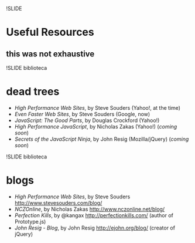 !SLIDE

# Useful Resources

## this was not exhaustive

!SLIDE biblioteca

# dead trees

* _High Performance Web Sites_, by Steve Souders (Yahoo!, at the time)
* _Even Faster Web Sites_, by Steve Souders (Google, now)
* _JavaScript: The Good Parts_, by Douglas Crockford (Yahoo!)
* _High Performance JavaScript_, by Nicholas Zakas (Yahoo!) (_coming soon_)
* _Secrets of the JavaScript Ninja_, by John Resig (Mozilla/jQuery) (_coming soon_)

!SLIDE biblioteca

# blogs

* _High Performance Web Sites_, by Steve Souders <http://www.stevesouders.com/blog/>
* _NCZOnline_, by Nicholas Zakas <http://www.nczonline.net/blog/>
* _Perfection Kills_, by @kangax <http://perfectionkills.com/> (author of Prototype.js)
* _John Resig - Blog_, by John Resig <http://ejohn.org/blog/> (creator of jQuery)

